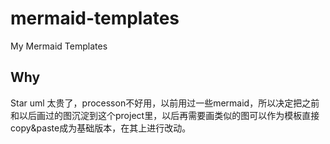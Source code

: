 # mermaid-templates
My Mermaid Templates

## Why
Star uml 太贵了，processon不好用，以前用过一些mermaid，所以决定把之前和以后画过的图沉淀到这个project里，以后再需要画类似的图可以作为模板直接copy&paste成为基础版本，在其上进行改动。